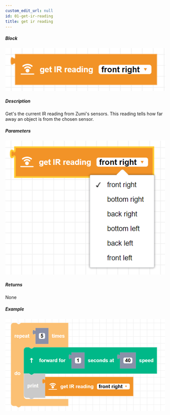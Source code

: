```yaml
---
custom_edit_url: null
id: 01-get-ir-reading
title: get ir reading
---
```


##### Block

![IR reading block image](getIRreading.png)

##### Description

Get's the current IR reading from Zumi's sensors. This reading tells how far away an object is from the chosen sensor.

##### Parameters

![IR reading parameters](getIRreading_params.png)

##### Returns

None

##### Example

![IR reading example](getIRreading_example.png)
